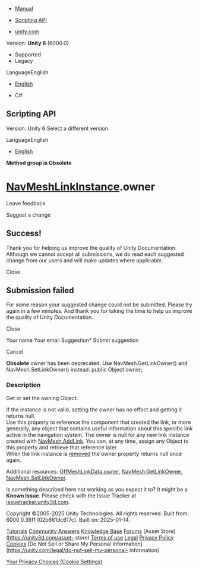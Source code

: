 [ ]()

  * [Manual](../Manual/index.html)
  * [Scripting API](../ScriptReference/index.html)

  * [unity.com](https://unity.com/)

Version: **Unity 6** (6000.0)

  * Supported
  * Legacy

LanguageEnglish

  * [English]()

  * C#

[ ](https://docs.unity3d.com)

## Scripting API

Version: Unity 6 Select a different version

LanguageEnglish

  * [English]()

**Method group is Obsolete**  

#  [NavMeshLinkInstance](AI.NavMeshLinkInstance.html).owner

Leave feedback

Suggest a change

## Success!

Thank you for helping us improve the quality of Unity Documentation. Although
we cannot accept all submissions, we do read each suggested change from our
users and will make updates where applicable.

Close

## Submission failed

For some reason your suggested change could not be submitted. Please <a>try
again</a> in a few minutes. And thank you for taking the time to help us
improve the quality of Unity Documentation.

Close

Your name Your email Suggestion* Submit suggestion

Cancel

[ ]()

**Obsolete** owner has been deprecated. Use NavMesh.GetLinkOwner() and
NavMesh.SetLinkOwner() instead. public Object owner;

### Description

Get or set the owning Object.

If the instance is not valid, setting the owner has no effect and getting it
returns null.  
Use this property to reference the component that created the link, or more
generally, any object that contains useful information about this specific
link active in the navigation system. The owner is null for any new link
instance created with [NavMesh.AddLink](AI.NavMesh.AddLink.html). You can, at
any time, assign any Object to this property and retrieve that reference
later.  
When the link instance is [removed](NavMeshLinkInstance.Remove.html) the owner
property returns null once again.  
  
Additional resources: [OffMeshLinkData.owner](AI.OffMeshLinkData-owner.html),
[NavMesh.GetLinkOwner](AI.NavMesh.GetLinkOwner.html),
[NavMesh.SetLinkOwner](AI.NavMesh.SetLinkOwner.html).

Is something described here not working as you expect it to? It might be a
**Known Issue**. Please check with the Issue Tracker at
[issuetracker.unity3d.com](https://issuetracker.unity3d.com).

Copyright ©2005-2025 Unity Technologies. All rights reserved. Built from:
6000.0.36f1 (02b661dc617c). Built on: 2025-01-14.

[Tutorials](https://unity3d.com/learn) [Community
Answers](https://answers.unity3d.com) [Knowledge
Base](https://support.unity3d.com/hc/en-us)
[Forums](https://forum.unity3d.com) [Asset Store](https://unity3d.com/asset-
store) [Terms of use](https://docs.unity3d.com/Manual/TermsOfUse.html)
[Legal](https://unity.com/legal) [Privacy
Policy](https://unity.com/legal/privacy-policy)
[Cookies](https://unity.com/legal/cookie-policy) [Do Not Sell or Share My
Personal Information](https://unity.com/legal/do-not-sell-my-personal-
information)

[Your Privacy Choices (Cookie Settings)](javascript:void\(0\);)

